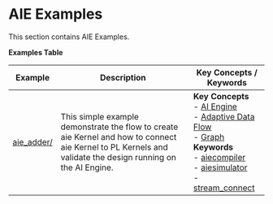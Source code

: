 AIE Examples
==================================
This section contains AIE Examples.

 __Examples Table__ 

Example        | Description           | Key Concepts / Keywords 
---------------|-----------------------|-------------------------
[aie_adder/][]|This simple example demonstrate the flow to create aie Kernel and how to connect aie Kernel to PL Kernels and validate the design running on the AI Engine.|__Key__ __Concepts__<br> - [AI Engine](https://www.xilinx.com/html_docs/xilinx2020_2/vitis_doc/programmable_logic_integration.html)<br> - [Adaptive Data Flow](https://www.xilinx.com/html_docs/xilinx2020_2/vitis_doc/data_flow_graph_reference.html)<br> - [Graph](https://www.xilinx.com/html_docs/xilinx2020_2/vitis_doc/data_flow_graph_reference.html#dfu1518633879802)<br>__Keywords__<br> - [aiecompiler](https://www.xilinx.com/html_docs/xilinx2020_2/vitis_doc/compile_graph_application.html)<br> - [aiesimulator](https://www.xilinx.com/html_docs/xilinx2020_2/vitis_doc/simulate_graph_application.html#pmy1512608736116)<br> - [stream_connect](https://www.xilinx.com/html_docs/xilinx2020_2/vitis_doc/buildingdevicebinary.html#yha1565541199876)

[.]:.
[aie_adder/]:aie_adder/
